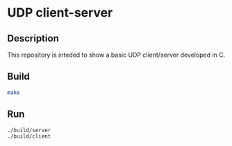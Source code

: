# UDP client-server
## Description
This repository is inteded to show a basic UDP client/server developed in C.

## Build
```bash
make
```

## Run
```bash
./build/server
./build/client
```
